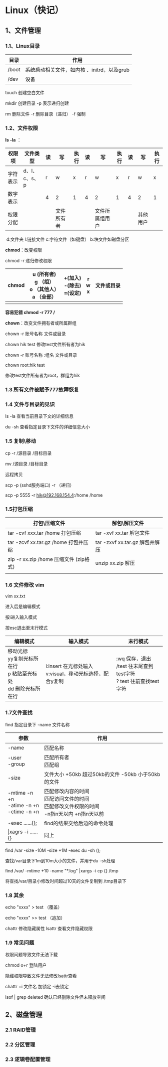# Linux（快记）

## 1、文件管理

### 1.1、Linux目录

| 目录  | 作用                                        |
| ----- | ------------------------------------------- |
| /boot | 系统启动相关文件，如内核 、initrd，以及grub |
| /dev  | 设备                                        |

touch 创建空白文件

mkdir 创建目录 -p 表示递归创建

rm 删除文件 -r 删除目录（递归） -f 强制

### 1.2、文件权限

**ls -la** ：

| 权限项   | 文件类型      | 读   | 写         | 执行 | 读   | 写             | 执行 | 读   | 写       | 执行 |
| -------- | ------------- | ---- | ---------- | ---- | ---- | -------------- | ---- | ---- | -------- | ---- |
| 字符表示 | d、l、c、s、p | r    | w          | x    | r    | w              | x    | r    | w        | x    |
| 数字表示 |               | 4    | 2          | 1    | 4    | 2              | 1    | 4    | 2        | 1    |
| 权限分配 |               |      | 文件所有者 |      |      | 文件所属组用户 |      |      | 其他用户 |      |

​			d:文件夹	l:链接文件	c:字符文件（如键盘）	b:块文件如磁盘分区

 **chmod**：改变权限

chmod -r 递归修改权限

| chmod | u (所有者)<br />g （组）<br />o （其他人）<br />a （全部） | +(加入)<br />-(除去)<br />=(设定) | r<br />w<br />x | 文件或目录 |
| ----- | ---------------------------------------------------------- | --------------------------------- | --------------- | ---------- |
|       |                                                            |                                   |                 |            |

**容易犯错 chmod -r 777 /**

**chown**：改变文件拥有者或所属群组

chown -r 账号名称 文件或目录

chown hik test 修改test文件所有者为hik

chown -r 账号名称 :组名 文件或目录

chown root:hik test

修改test文件所有者为root，群组为hik

### 1.3 所有文件被赋予777故障恢复



### 1.4 文件与目录的见识

ls -la 查看当前目录下文的详细信息

du -sh 查看指定目录下文件的详细信息大小

### 1.5 复制\移动

cp -r /源目录 /目标目录

mv /源目录 /目标目录

远程拷贝

scp -p (sshd服务端口) -r （递归）

scp -p 5555 -r hik@192.168.154.4:/home  /home

### 1.5打包压缩

| 打包\压缩文件                           | 解包\解压文件                   |
| --------------------------------------- | ------------------------------- |
| tar -cvf xxx.tar /home 打包压缩         | tar -xvf xx.tar 解包文件        |
| tar -zcvf xx.tar.gz /home  打包并压缩   | tar -zxvf xx.tar.gz  解包并解压 |
| zip -r xx.zip /home  压缩文件 (zip格式) | unzip xx.zip 解压               |
|                                         |                                 |

### 1.6 文件修改 vim

vim xx.txt

进入后是编辑模式

按i进入输入模式

按esc退出至末行模式

| 编辑模式                                                     | 输入模式                                                     | 末行模式                                                     |
| ------------------------------------------------------------ | ------------------------------------------------------------ | ------------------------------------------------------------ |
| 移动光标<br />yy复制光标所在行<br />p 粘贴至光标处<br />dd 删除光标所在行 | i:insert 在光标处输入<br />v:visual，移动光标选择，配合y复制 | :wq 保存，退出<br />/test 往末尾查到test字符<br />? test 往前查找test字符 |

### 1.7文件查找

find 指定目录下 -name 文件名称

| 参数                                             | 作用                                                         |
| ------------------------------------------------ | ------------------------------------------------------------ |
| -name                                            | 匹配名称                                                     |
| -user<br />-group                                | 匹配所有者<br />匹配组                                       |
| -size                                            | 文件大小 +50kb 超过50kb的文件   -50kb 小于50kb的文件         |
| -mtime -n +n<br />-atime -n +n<br />-ctime -n +n | 匹配修改内容的时间<br />匹配访问文件的时间<br />匹配修改文件权限的时间<br />-n指n天以内  +n指n天以前 |
| -exec ......{}\;                                 | find的结果交给后边的命令处理                                 |
| \|xagrs -i ......{}                              | 同上                                                         |

find /var -size -10M -size +1M -exec du -sh ()\;

查找/var目录下1m到10m大小的文件，并用于du -sh处理

find /var/ -mtime +10 -name "*.log" |xargs -i cp {} /tmp

将查找/var/目录小修改时间超过10天的文件复制到 /tmp目录下

### 1.8 其余

echo "xxxx" > test （覆盖）

echo "xxxx" >> test （追加）

chattr 修改隐藏属性  lsattr 查看文件隐藏权限

### 1.9 常见问题

权限问题导致文件无法下载

chmod o+r 登陆用户

隐藏权限导致文件无法修改lsattr查看

chattr +i 文件名 加锁定 -i去锁定

lsof | grep deleted 确认已经删除文件但未释放空间

## 2、磁盘管理

### 2.1 RAID管理



### 2.2 分区管理



### 2.3 逻辑卷配置管理





























